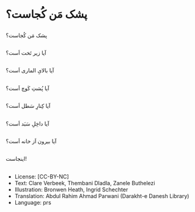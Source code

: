# پشک مَن کُجاست؟

##
پشک مَن کُجاست؟

##
آیا زیر تَخت اَست؟

##
آیا بالایِ الماری اَست؟

##
آیا پُشتِ کَوچ اَست؟

##
آیا کِنارِ سَطل اَست؟

##
آیا داخِلِ سَبَد اَست؟

##
آیا بیرون اَز خانه اَست؟

##
اینجاست!

##
* License: [CC-BY-NC]
* Text: Clare Verbeek, Thembani Dladla, Zanele Buthelezi
* Illustration: Bronwen Heath, Ingrid Schechter
* Translation: Abdul Rahim Ahmad Parwani (Darakht-e Danesh Library)
* Language: prs
